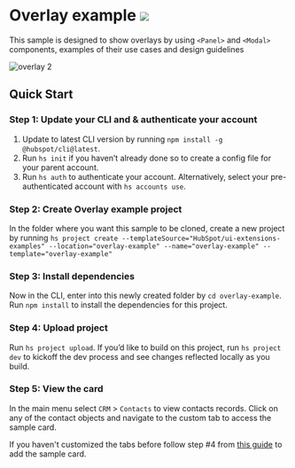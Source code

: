 # Overlay example ![](https://badgen.net/badge/JS/JavaScript/blue)

This sample is designed to show overlays by using `<Panel>` and `<Modal>` components, examples of their use cases and design guidelines

![overlay 2](https://github.com/HubSpot/ui-extensions-examples/assets/110251572/9dc908f0-f13c-4725-b97c-b133524c683d)


## Quick Start

### Step 1: Update your CLI and & authenticate your account

1. Update to latest CLI version by running `npm install -g @hubspot/cli@latest`.
1. Run `hs init` if you haven’t already done so to create a config file for your parent account.
1. Run `hs auth` to authenticate your account. Alternatively, select your pre-authenticated account with `hs accounts use`.

### Step 2: Create Overlay example project

In the folder where you want this sample to be cloned, create a new project by running `hs project create --templateSource="HubSpot/ui-extensions-examples" --location="overlay-example" --name="overlay-example" --template="overlay-example"`

### Step 3: Install dependencies

Now in the CLI, enter into this newly created folder by `cd overlay-example`. Run `npm install` to install the dependencies for this project.

### Step 4: Upload project

Run `hs project upload`. If you’d like to build on this project, run `hs project dev` to kickoff the dev process and see changes reflected locally as you build.

### Step 5: View the card

In the main menu select `CRM` > `Contacts` to view contacts records. Click on any of the contact objects and navigate to the custom tab to access the sample card.

If you haven't customized the tabs before follow step #4 from [this guide](https://developers.hubspot.com/docs/platform/ui-extensions-quickstart) to add the sample card.
